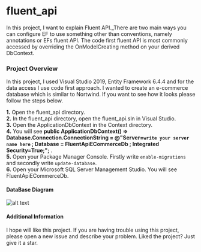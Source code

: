 # fluent_api
In this project, I want to explain Fluent API._There are two main ways you can configure EF to use something other than conventions, 
namely annotations or EFs fluent API. The code first fluent API is most commonly accessed by overriding the OnModelCreating method on your derived DbContext.
### Project Overview
In this project, I used Visual Studio 2019, Entity Framework 6.4.4 and for the data access
I use code first approach. I wanted to create an e-commerce database which is similar to Nortwind.
If you want to see how it looks please follow the steps below.

**1.** Open the  fluent_api directory.<br>
**2.** In the fluent_api directory, open the fluent_api.sln in Visual Studio. <br>
**3.** Open the ApplicationDbContext in the Context directory.<br>
**4.** You will see **public ApplicationDbContext() => Database.Connection.ConnectionString = @"Server=`write your server name here` ; Database = FluentApiECommerceDb ; Integrated Security=True;";** .<br>
**5.** Open your Package Manager Console. Firstly write `enable-migrations` and secondly write `update-database`.<br>
**6.** Open your Microsoft SQL Server Management Studio. You will see FluentApiECommerceDb.<br>
#### DataBase Diagram
<img src="//fluentapi_ecommercedb.png" alt="alt text"/>

#### Additional Information
I hope will like this project. If you are having trouble using this project, please open a new issue and describe your problem. Liked the project? Just give it a star.